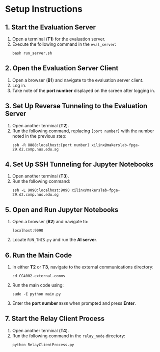 # Setup Instructions

## 1. Start the Evaluation Server

1. Open a terminal (**T1**) for the evaluation server.
2. Execute the following command in the `eval_server`:
   ```
   bash run_server.sh
   ```

## 2. Open the Evaluation Server Client

1. Open a browser (**B1**) and navigate to the evaluation server client.
2. Log in.
3. Take note of the **port number** displayed on the screen after logging in.

## 3. Set Up Reverse Tunneling to the Evaluation Server

1. Open another terminal (**T2**).
2. Run the following command, replacing `[port number]` with the number noted in the previous step:
   ```
   ssh -R 8888:localhost:[port number] xilinx@makerslab-fpga-29.d2.comp.nus.edu.sg
   ```

## 4. Set Up SSH Tunneling for Jupyter Notebooks

1. Open another terminal (**T3**).
2. Run the following command:
   ```
   ssh -L 9090:localhost:9090 xilinx@makerslab-fpga-29.d2.comp.nus.edu.sg
   ```

## 5. Open and Run Jupyter Notebooks

1. Open a browser (**B2**) and navigate to:
   ```
   localhost:9090
   ```
2. Locate `RUN_THIS.py` and run the **AI server**.

## 6. Run the Main Code

1. In either **T2** or **T3**, navigate to the external communications directory:
   ```
   cd CG4002-external-comms
   ```
2. Run the main code using:
   ```
   sudo -E python main.py
   ```
3. Enter the **port number** `8888` when prompted and press **Enter**.

## 7. Start the Relay Client Process

1. Open another terminal (**T4**).
2. Run the following command in the ```relay_node``` directory:
   ```
   python RelayClientProcess.py
   ```


